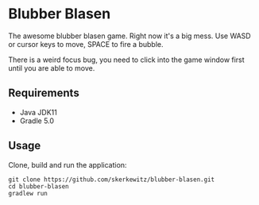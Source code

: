 # Blubber Blasen
The awesome blubber blasen game. Right now it's a big mess. Use WASD or cursor keys to move, SPACE to fire a bubble.

There is a weird focus bug, you need to click into the game window first until you are able to move.

## Requirements
* Java JDK11
* Gradle 5.0

## Usage
Clone, build and run the application:
```
git clone https://github.com/skerkewitz/blubber-blasen.git
cd blubber-blasen
gradlew run
```

